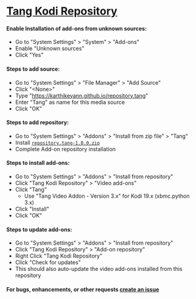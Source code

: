 # [Tang Kodi Repository](https://karthikeyann.github.io/repository.tang/)

#### Enable Installation of add-ons from unknown sources:
* Go to "System Settings" > "System" > "Add-ons"
* Enable "Unknown sources"
* Click "Yes"

#### Steps to add source:
* Go to "System Settings" > "File Manager" > "Add Source"
* Click "\<None>"
* Type "https://karthikeyann.github.io/repository.tang"
* Enter "Tang" as name for this media source
* Click "OK"

#### Steps to add repository:
* Go to "System Settings" > "Addons" > "Install from zip file" > "Tang"
* Install [`repository.tang-1.0.0.zip`](zips/repository.tang/repository.tang-1.0.0.zip)
* Complete Add-on repository installation

#### Steps to install add-ons:
* Go to "System Settings" > "Addons" > "Install from repository"
* Click "Tang Kodi Repository" > "Video add-ons"
* Click "Tang"
  * Use "Tang Video Addon - Version 3.x" for Kodi 19.x (xbmc.python 3.x)
* Click "Install"
* Click "OK"

#### Steps to update add-ons:
* Go to "System Settings" > "Addons" > "Install from repository"
* Click "Tang Kodi Repository" > "Add-on repository"
* Right Click "Tang Kodi Repository"
* Click "Check for updates"
* This should also auto-update the video add-ons installed from this repository

#### For bugs, enhancements, or other requests [create an issue](https://github.com/karthikeyann/repository.tang/issues)

